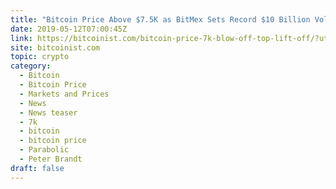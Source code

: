 ```yaml
---
title: "Bitcoin Price Above $7.5K as BitMex Sets Record $10 Billion Volume"
date: 2019-05-12T07:00:45Z
link: https://bitcoinist.com/bitcoin-price-7k-blow-off-top-lift-off/?utm_medium=RSS&utm_source=hune
site: bitcoinist.com
topic: crypto
category:
  - Bitcoin
  - Bitcoin Price
  - Markets and Prices
  - News
  - News teaser
  - 7k
  - bitcoin
  - bitcoin price
  - Parabolic
  - Peter Brandt
draft: false
---
```

